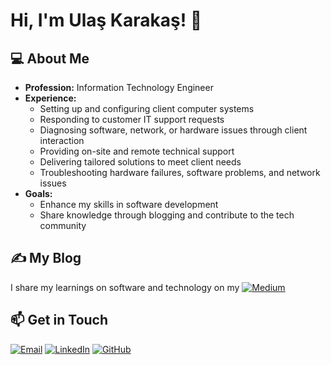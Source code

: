 # Hi, I'm Ulaş Karakaş! 👋

## 💻 About Me
- **Profession:** Information Technology Engineer  
- **Experience:**  
  - Setting up and configuring client computer systems  
  - Responding to customer IT support requests  
  - Diagnosing software, network, or hardware issues through client interaction  
  - Providing on-site and remote technical support  
  - Delivering tailored solutions to meet client needs  
  - Troubleshooting hardware failures, software problems, and network issues  
- **Goals:**  
  - Enhance my skills in software development  
  - Share knowledge through blogging and contribute to the tech community  

## ✍️ My Blog
I share my learnings on software and technology on my [![Medium](https://img.shields.io/badge/Medium-12100E?style=for-the-badge&logo=medium&logoColor=white)](https://medium.com/@ulaskarakas95)


## 📫 Get in Touch
[![Email](https://img.shields.io/badge/Email-D14836?style=for-the-badge&logo=gmail&logoColor=white)](mailto:ulaskarakas95@gmail.com) [![LinkedIn](https://img.shields.io/badge/LinkedIn-0077B5?style=for-the-badge&logo=linkedin&logoColor=white)](https://www.linkedin.com/in/ulas-karakas/) [![GitHub](https://img.shields.io/badge/GitHub-181717?style=for-the-badge&logo=github&logoColor=white)](https://github.com/ulaskarakas)
  
<!--

## 🚀 Technologies & Tools
- **Programming Languages:** [List your languages, e.g., Python, JavaScript]  
- **Tools:** [List tools you use, e.g., VS Code, Git, Docker]  
- **Interests:** Web development, network management, technical support  

## 🛠️ Featured Projects
- **[Project Name](Project Link):** Briefly describe what this project does.  
- **[Project Name](Project Link):** Briefly describe what this project does.  

**ulaskarakas/ulaskarakas** is a ✨ _special_ ✨ repository because its `README.md` (this file) appears on your GitHub profile.

Here are some ideas to get you started:

- 🔭 I’m currently working on ...
- 🌱 I’m currently learning ...
- 👯 I’m looking to collaborate on ...
- 🤔 I’m looking for help with ...
- 💬 Ask me about ...
- 📫 How to reach me: ...
- 😄 Pronouns: ...
- ⚡ Fun fact: ...

-->

